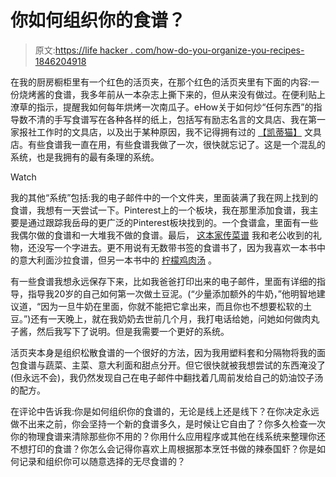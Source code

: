 # 你如何组织你的食谱？

> 原文:[https://life hacker . com/how-do-you-organize-you-recipes-1846204918](https://lifehacker.com/how-do-you-organize-your-recipes-1846204918)

在我的厨房橱柜里有一个红色的活页夹，在那个红色的活页夹里有下面的内容:一份烧烤酱的食谱，我多年前从一本杂志上撕下来的，但从来没有做过。在便利贴上潦草的指示，提醒我如何每年烘烤一次南瓜子。eHow关于如何炒“任何东西”的指导数不清的手写食谱写在各种各样的纸上，包括写有励志名言的文具店、我在第一家报社工作时的文具店，以及出于某种原因，我不记得拥有过的 [【凯蒂猫】](https://www.sanrio.com/collections/hello-kitty) 文具店。有些食谱我一直在用，有些食谱我做了一次，很快就忘记了。这是一个混乱的系统，也是我拥有的最有条理的系统。

Watch

我的其他“系统”包括:我的电子邮件中的一个文件夹，里面装满了我在网上找到的食谱，我想有一天尝试一下。Pinterest上的一个板块，我在那里添加食谱，我主要是通过跟踪我岳母的更广泛的Pinterest板块找到的。一个食谱盒，里面有一些我偶尔做的食谱和一大堆我不做的食谱。最后， [这本家传菜谱](https://www.amazon.com/dp/B00FL0KLSA/ref=redir_mobile_desktop?_encoding=UTF8&aaxitk=1ClBXxuAPjuCWhidJzIVww&asc_campaign=InlineText&asc_refurl=https://lifehacker.com/how-do-you-organize-your-recipes-1846204918&asc_source=&hsa_cr_id=9291790500501&pd_rd_plhdr=t&pd_rd_r=93f2d7f0-2568-4cf0-8b3c-90f4da75fc64&pd_rd_w=nSs4o&pd_rd_wg=Yj0N7&ref_=sbx_be_s_sparkle_mcd_asin_1_title&tag=kinjalifehackerlink-20) 我和老公收到的礼物，还没写一个字进去。更不用说有无数带书签的食谱书了，因为我喜欢一本书中的意大利面沙拉食谱，但另一本书中的 [柠檬鸡肉汤](https://www.elliekrieger.com/recipe/lemon-chicken-soup-orzo/) 。

有一些食谱我想永远保存下来，比如我爸爸打印出来的电子邮件，里面有详细的指导，指导我20岁的自己如何第一次做土豆泥。(“少量添加额外的牛奶，”他明智地建议道，“因为一旦牛奶在里面，你就不能把它拿出来，而且你也不想要松软的土豆。”)还有一天晚上，就在我奶奶去世前几个月，我打电话给她，问她如何做肉丸子酱，然后我写下了说明。但是我需要一个更好的系统。

活页夹本身是组织松散食谱的一个很好的方法，因为我用塑料套和分隔物将我的面包食谱与蔬菜、主菜、意大利面和甜点分开。但它很快就被我想尝试的东西淹没了(但永远不会)，我仍然发现自己在电子邮件中翻找着几周前发给自己的奶油饺子汤的配方。

在评论中告诉我:你是如何组织你的食谱的，无论是线上还是线下？在你决定永远做不出来之前，你会坚持一个新的食谱多久，是时候让它自由了？你多久检查一次你的物理食谱来清除那些你不用的？你用什么应用程序或其他在线系统来整理你还不想打印的食谱？你怎么会记得你喜欢上周根据那本烹饪书做的辣泰国虾？你是如何记录和组织你可以随意选择的无尽食谱的？